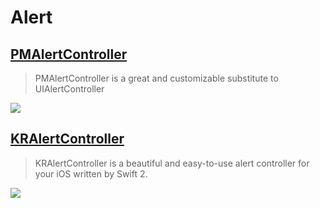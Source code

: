 Alert
==

[PMAlertController](https://github.com/Codeido/PMAlertController)
--
> PMAlertController is a great and customizable substitute to UIAlertController

![](https://raw.githubusercontent.com/Codeido/PMAlertController/master/preview_pmalertacontroller.jpg)


[KRAlertController](https://github.com/krimpedance/KRAlertController)
--
> KRAlertController is a beautiful and easy-to-use alert controller for your iOS written by Swift 2.

![](https://github.com/krimpedance/KRAlertController/blob/master/Images/styles.png)
